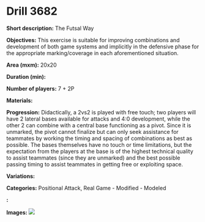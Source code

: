# Drill 3682

**Short description:**
The Futsal Way

**Objectives:**
This exercise is suitable for improving combinations and development of both game systems and implicitly in the defensive phase for the appropriate marking/coverage in each aforementioned situation.

**Area (mxm):**
20x20

**Duration (min):**


**Number of players:**
7 + 2P

**Materials:**


**Progression:**
Didactically, a 2vs2 is played with free touch; two players will have 2 lateral bases available for attacks and 4:0 development, while the other 2 can combine with a central base functioning as a pivot. Since it is unmarked, the pivot cannot finalize but can only seek assistance for teammates by working the timing and spacing of combinations as best as possible. The bases themselves have no touch or time limitations, but the expectation from the players at the base is of the highest technical quality to assist teammates (since they are unmarked) and the best possible passing timing to assist teammates in getting free or exploiting space.

**Variations:**


**Categories:**
Positional Attack, Real Game - Modified - Modeled

**:**


**Images:**
![](https://www.coachingfutsal.com/\images\aa708c47-f06e-42e7-a3d1-3e3b942938ef_thefutsalway1.jpg)

